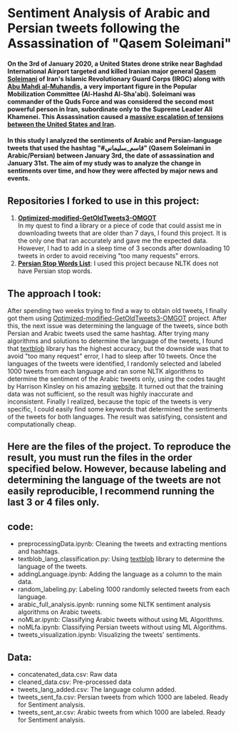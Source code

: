 # Sentiment Analysis of Arabic and Persian tweets following the Assassination of "Qasem Soleimani"

#### On the 3rd of January 2020, a United States drone strike near Baghdad International Airport targeted and killed Iranian major general [Qasem Soleimani](https://edition.cnn.com/2020/01/03/asia/soleimani-profile-intl-hnk/index.html) of Iran's Islamic Revolutionary Guard Corps (IRGC) along with [Abu Mahdi al-Muhandis](https://www.theguardian.com/world/2020/jan/03/abu-mahdi-al-muhandis-iraq-iran-militias-suleimani), a very important figure in the Popular Mobilization Committee (Al-Hashd Al-Sha'abi). Soleimani was commander of the Quds Force and was considered the second most powerful person in Iran, subordinate only to the Supreme Leader Ali Khamenei. This Assassination caused a [massive escalation of tensions between the United States and Iran]((https://www.dw.com/en/qassem-soleimani-timeline-of-events-following-iranian-generals-assassination/a-51910195)).
#### In this study I analyzed the sentiments of Arabic and Persian-language tweets that used the hashtag "#قاسم_سليماني" (Qasem Soleimani in Arabic/Persian) between January 3rd, the date of assassination and January 31st. The aim of my study was to analyze the change in sentiments over time, and how they were affected by major news and events. 


## Repositories I forked to use in this project:  
1. [**Optimized-modified-GetOldTweets3-OMGOT**](https://github.com/marquisvictor/Optimized-Modified-GetOldTweets3-OMGOT)  
In my quest to find a library or a piece of code that could assist me in downloading tweets that are older than 7 days, I found this project.  It is the only one that ran accurately and gave me the expected data. However, I had to add in a sleep time of 3 seconds after downloading 10 tweets in order to avoid receiving "too many requests" errors.
2. [**Persian Stop Words List**](https://github.com/kharazi/persian-stopwords): I used this project because NLTK does not have Persian stop words. 

## The approach I took:  
After spending two weeks trying to find a way to obtain old tweets, I finally got them using [Optimized-modified-GetOldTweets3-OMGOT](https://github.com/marquisvictor/Optimized-Modified-GetOldTweets3-OMGOT) project. After this, the next issue was determining the language of the tweets, since both Persian and Arabic tweets used the same hashtag. After trying many algorithms and solutions to determine the language of the tweets, I found that [textblob](https://pypi.org/project/textblob/) library has the highest accuracy, but the downside was that to avoid "too many request" error, I had to sleep after 10 tweets. Once the languages of the tweets were identified, I randomly selected and labeled 1000 tweets from each language and ran some NLTK algorithms to determine the sentiment of the Arabic tweets only, using the codes taught by Harrison Kinsley on his amazing [website](https://pythonprogramming.net/text-classification-nltk-tutorial/). It turned out that the training data was not sufficient, so the result was highly inaccurate and inconsistent. Finally I realized, because the topic of the tweets is very specific, I could easily find some keywords that determined the sentiments of the tweets for both languages. The result was satisfying, consistent and computationally cheap. 

## Here are the files of the project. To reproduce the result, you must run the files in the order specified below. However, because labeling and determining the language of the tweets are not easily reproducible, I recommend running the last 3 or 4 files only. 

## code:  
* preprocessingData.ipynb: Cleaning the tweets and extracting mentions and hashtags.
* textblob_lang_classification.py: Using [textblob](https://pypi.org/project/textblob/) library to determine the language of the tweets. 
* addingLanguage.ipynb: Adding the language as a column to the main data.
* random_labeling.py: Labeling 1000 randomly selected tweets from each language.
* arabic_full_analysis.ipynb: running some NLTK sentiment analysis algorithms on Arabic tweets. 
* noMLar.ipynb: Classifying Arabic tweets without using ML Algorithms. 
* noMLfa.ipynb: Classifying Persian tweets without using ML Algorithms.
* tweets_visualization.ipynb: Visualizing the tweets' sentiments.

## Data:
* concatenated_data.csv: Raw data
* cleaned_data.csv: Pre-processed data
* tweets_lang_added.csv: The language column added. 
* tweets_sent_fa.csv: Persian tweets from which 1000 are labeled. Ready for Sentiment analysis.
* tweets_sent_ar.csv: Arabic tweets from which 1000 are labeled. Ready for Sentiment analysis.


